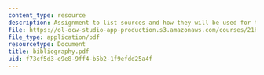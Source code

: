 ```yaml
---
content_type: resource
description: Assignment to list sources and how they will be used for the Final Paper.
file: https://ol-ocw-studio-app-production.s3.amazonaws.com/courses/21h-206-american-consumer-culture-fall-2007/f73cf5d3e9e89ff4b5b21f9efdd25a4f_bibliography.pdf
file_type: application/pdf
resourcetype: Document
title: bibliography.pdf
uid: f73cf5d3-e9e8-9ff4-b5b2-1f9efdd25a4f
---
```

